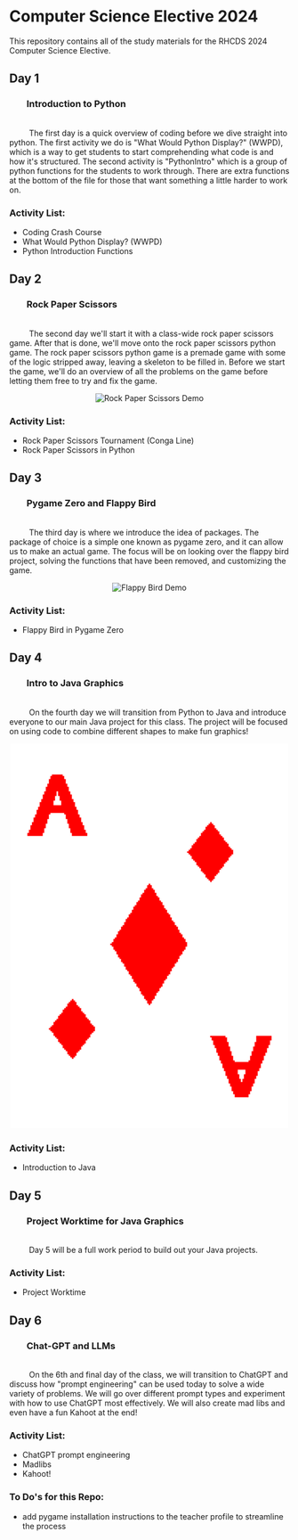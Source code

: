# Computer Science Elective 2024
This repository contains all of the study materials for the RHCDS 2024 Computer Science Elective.

## Day 1
### &nbsp;&nbsp;&nbsp;&nbsp;&nbsp;&nbsp;&nbsp;&nbsp;Introduction to Python

<br>&nbsp;&nbsp;&nbsp;&nbsp;&nbsp;&nbsp;&nbsp;&nbsp; The first day is a quick overview of coding before we dive straight into python.  The first activity we do is "What Would Python Display?" (WWPD), which is a way to get students to start comprehending what code is and how it's structured.  The second activity is "PythonIntro" which is a group of python functions for the students to work through.  There are extra functions at the bottom of the file for those that want something a little harder to work on.

### Activity List:
- Coding Crash Course
- What Would Python Display? (WWPD)
- Python Introduction Functions

## Day 2
### &nbsp;&nbsp;&nbsp;&nbsp;&nbsp;&nbsp;&nbsp;&nbsp;Rock Paper Scissors

<br>&nbsp;&nbsp;&nbsp;&nbsp;&nbsp;&nbsp;&nbsp;&nbsp; The second day we'll start it with a class-wide rock paper scissors game.  After that is done, we'll move onto the rock paper scissors python game.  The rock paper scissors python game is a premade game with some of the logic stripped away, leaving a skeleton to be filled in.  Before we start the game, we'll do an overview of all the problems on the game before letting them free to try and fix the game.

<p align="center">
  <img src="./Screenshots/rps_demo.gif" alt="Rock Paper Scissors Demo" width="625">
</p>

### Activity List:
- Rock Paper Scissors Tournament (Conga Line)
- Rock Paper Scissors in Python

## Day 3
### &nbsp;&nbsp;&nbsp;&nbsp;&nbsp;&nbsp;&nbsp;&nbsp;Pygame Zero and Flappy Bird

<br>&nbsp;&nbsp;&nbsp;&nbsp;&nbsp;&nbsp;&nbsp;&nbsp; The third day is where we introduce the idea of packages.  The package of choice is a simple one known as pygame zero, and it can allow us to make an actual game.  The focus will be on looking over the flappy bird project, solving the functions that have been removed, and customizing the game.

<p align="center">
  <img src="./Screenshots/flappy_bird_demo.gif" alt="Flappy Bird Demo" width="625">
</p>


### Activity List:
- Flappy Bird in Pygame Zero

## Day 4
### &nbsp;&nbsp;&nbsp;&nbsp;&nbsp;&nbsp;&nbsp;&nbsp;Intro to Java Graphics

<br>&nbsp;&nbsp;&nbsp;&nbsp;&nbsp;&nbsp;&nbsp;&nbsp; On the fourth day we will transition from Python to Java and introduce everyone to our main Java project for this class. The project will be focused on using code to combine different shapes to make fun graphics!

<p align="center">
  <img src="./Screenshots/graphic_example.png" alt="Graphic Example" width="500">
</p>

### Activity List:
- Introduction to Java

## Day 5
### &nbsp;&nbsp;&nbsp;&nbsp;&nbsp;&nbsp;&nbsp;&nbsp;Project Worktime for Java Graphics

<br>&nbsp;&nbsp;&nbsp;&nbsp;&nbsp;&nbsp;&nbsp;&nbsp; Day 5 will be a full work period to build out your Java projects.

### Activity List:
- Project Worktime

## Day 6
### &nbsp;&nbsp;&nbsp;&nbsp;&nbsp;&nbsp;&nbsp;&nbsp;Chat-GPT and LLMs

<br>&nbsp;&nbsp;&nbsp;&nbsp;&nbsp;&nbsp;&nbsp;&nbsp; On the 6th and final day of the class, we will transition to ChatGPT and discuss how "prompt engineering" can be used today to solve a wide variety of problems. We will go over different prompt types and experiment with how to use ChatGPT most effectively. We will also create mad libs and even have a fun Kahoot at the end!

### Activity List:
- ChatGPT prompt engineering
- Madlibs
- Kahoot!

### To Do's for this Repo:
- add pygame installation instructions to the teacher profile to streamline the process
